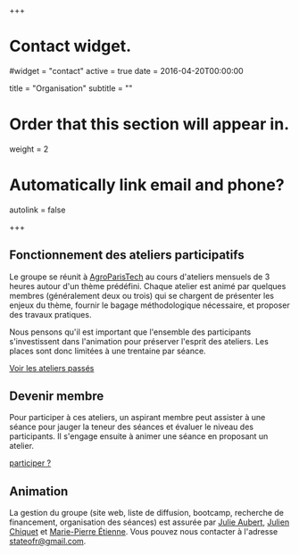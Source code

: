 +++
# Contact widget.
#widget = "contact"
active = true
date = 2016-04-20T00:00:00

title = "Organisation"
subtitle = ""

# Order that this section will appear in.
weight = 2

# Automatically link email and phone?
autolink = false

+++

## Fonctionnement des ateliers participatifs

Le groupe se réunit à [AgroParisTech](http://www.agroparistech.fr) au cours d'ateliers mensuels de 3 heures autour d'un thème prédéfini. Chaque atelier est animé par quelques membres (généralement deux ou trois) qui se chargent de présenter les enjeux du thème, fournir le bagage méthodologique nécessaire, et proposer des travaux pratiques. 

Nous pensons qu'il est important que l'ensemble des participants s'investissent dans l'animation pour préserver l'esprit des ateliers. Les places sont donc limitées à une trentaine par séance.

<a href="#past_workshops" class="btn btn-primary btn-outline btn-large">Voir les ateliers passés </a>

## Devenir membre

Pour participer à ces ateliers, un aspirant membre peut assister à une séance pour jauger la teneur des séances et évaluer le niveau des participants. Il s'engage ensuite à animer une séance en proposant un atelier.

<a href="mailto:stateofr@gmail.com?subject=[State%20of%20The%20R]%20Participation" class="btn btn-primary btn-outline btn-large"><i class="fa fa-cog"></i> participer ?</a>

## Animation

La gestion du groupe (site web, liste de diffusion, bootcamp, recherche de financement, organisation des séances) est assurée par [Julie Aubert](https://www6.inrae.fr/mia-paris/Equipes/Membres/Julie-Aubert), [Julien Chiquet](https://www6.inrae.fr/mia-paris/Equipes/Membres/Julien-Chiquet) et [Marie-Pierre Étienne](https://irmar.univ-rennes1.fr/interlocuteurs/marie-pierre-etienne). Vous pouvez nous contacter à l'adresse <stateofr@gmail.com>.

